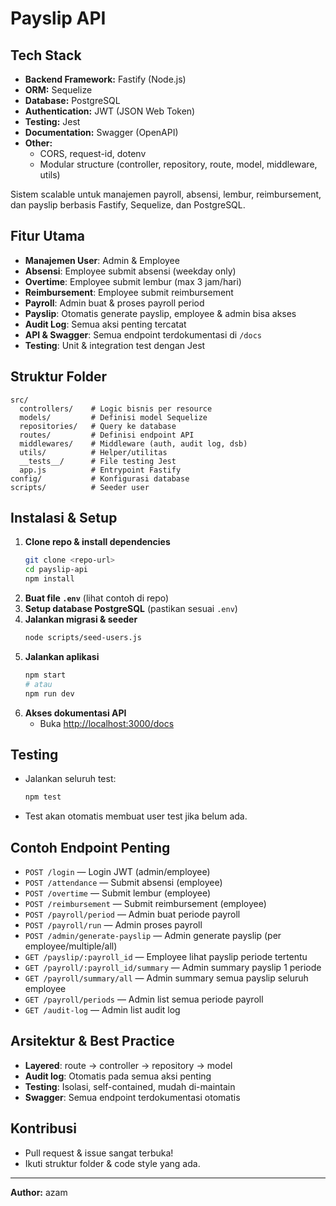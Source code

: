 # Payslip API

## Tech Stack

- **Backend Framework:** Fastify (Node.js)
- **ORM:** Sequelize
- **Database:** PostgreSQL
- **Authentication:** JWT (JSON Web Token)
- **Testing:** Jest
- **Documentation:** Swagger (OpenAPI)
- **Other:**
  - CORS, request-id, dotenv
  - Modular structure (controller, repository, route, model, middleware, utils)

Sistem scalable untuk manajemen payroll, absensi, lembur, reimbursement, dan payslip berbasis Fastify, Sequelize, dan PostgreSQL.

## Fitur Utama
- **Manajemen User**: Admin & Employee
- **Absensi**: Employee submit absensi (weekday only)
- **Overtime**: Employee submit lembur (max 3 jam/hari)
- **Reimbursement**: Employee submit reimbursement
- **Payroll**: Admin buat & proses payroll period
- **Payslip**: Otomatis generate payslip, employee & admin bisa akses
- **Audit Log**: Semua aksi penting tercatat
- **API & Swagger**: Semua endpoint terdokumentasi di `/docs`
- **Testing**: Unit & integration test dengan Jest

## Struktur Folder
```
src/
  controllers/    # Logic bisnis per resource
  models/         # Definisi model Sequelize
  repositories/   # Query ke database
  routes/         # Definisi endpoint API
  middlewares/    # Middleware (auth, audit log, dsb)
  utils/          # Helper/utilitas
  __tests__/      # File testing Jest
  app.js          # Entrypoint Fastify
config/           # Konfigurasi database
scripts/          # Seeder user
```

## Instalasi & Setup
1. **Clone repo & install dependencies**
   ```sh
   git clone <repo-url>
   cd payslip-api
   npm install
   ```
2. **Buat file `.env`** (lihat contoh di repo)
3. **Setup database PostgreSQL** (pastikan sesuai `.env`)
4. **Jalankan migrasi & seeder**
   ```sh
   node scripts/seed-users.js
   ```
5. **Jalankan aplikasi**
   ```sh
   npm start
   # atau
   npm run dev
   ```
6. **Akses dokumentasi API**
   - Buka [http://localhost:3000/docs](http://localhost:3000/docs)

## Testing
- Jalankan seluruh test:
  ```sh
  npm test
  ```
- Test akan otomatis membuat user test jika belum ada.

## Contoh Endpoint Penting
- `POST /login` — Login JWT (admin/employee)
- `POST /attendance` — Submit absensi (employee)
- `POST /overtime` — Submit lembur (employee)
- `POST /reimbursement` — Submit reimbursement (employee)
- `POST /payroll/period` — Admin buat periode payroll
- `POST /payroll/run` — Admin proses payroll
- `POST /admin/generate-payslip` — Admin generate payslip (per employee/multiple/all)
- `GET /payslip/:payroll_id` — Employee lihat payslip periode tertentu
- `GET /payroll/:payroll_id/summary` — Admin summary payslip 1 periode
- `GET /payroll/summary/all` — Admin summary semua payslip seluruh employee
- `GET /payroll/periods` — Admin list semua periode payroll
- `GET /audit-log` — Admin list audit log

## Arsitektur & Best Practice
- **Layered**: route → controller → repository → model
- **Audit log**: Otomatis pada semua aksi penting
- **Testing**: Isolasi, self-contained, mudah di-maintain
- **Swagger**: Semua endpoint terdokumentasi otomatis

## Kontribusi
- Pull request & issue sangat terbuka!
- Ikuti struktur folder & code style yang ada.

---

**Author:** azam
